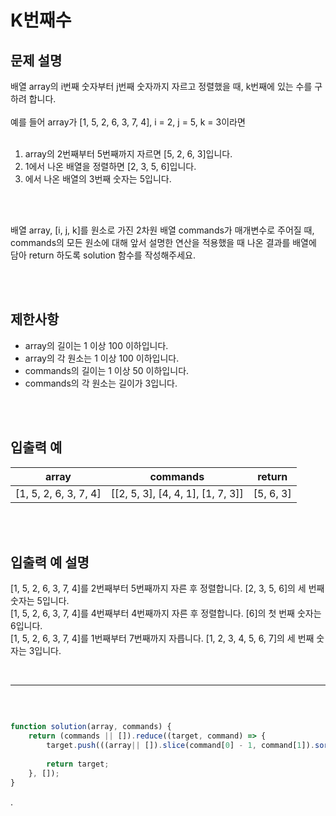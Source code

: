 # K번째수
## 문제 설명
배열 array의 i번째 숫자부터 j번째 숫자까지 자르고 정렬했을 때, k번째에 있는 수를 구하려 합니다.
<br/>
<br/>
예를 들어 array가 [1, 5, 2, 6, 3, 7, 4], i = 2, j = 5, k = 3이라면
<br/>
<br/>

1. array의 2번째부터 5번째까지 자르면 [5, 2, 6, 3]입니다.
2. 1에서 나온 배열을 정렬하면 [2, 3, 5, 6]입니다.
3. 에서 나온 배열의 3번째 숫자는 5입니다.
<br/>
<br/>

배열 array, [i, j, k]를 원소로 가진 2차원 배열 commands가 매개변수로 주어질 때,<br/>commands의 모든 원소에 대해 앞서 설명한 연산을 적용했을 때 나온 결과를 배열에 담아 return 하도록 solution 함수를 작성해주세요.

<br/>
<br/>

## 제한사항
- array의 길이는 1 이상 100 이하입니다.
- array의 각 원소는 1 이상 100 이하입니다.
- commands의 길이는 1 이상 50 이하입니다.
- commands의 각 원소는 길이가 3입니다.
<br/>
<br/>

## 입출력 예
| array | commands | return |
|---|:---:|---|
| [1, 5, 2, 6, 3, 7, 4]	| [[2, 5, 3], [4, 4, 1], [1, 7, 3]] | [5, 6, 3] |
<br/>
<br/>
	
## 입출력 예 설명
[1, 5, 2, 6, 3, 7, 4]를 2번째부터 5번째까지 자른 후 정렬합니다. [2, 3, 5, 6]의 세 번째 숫자는 5입니다.<br/>
[1, 5, 2, 6, 3, 7, 4]를 4번째부터 4번째까지 자른 후 정렬합니다. [6]의 첫 번째 숫자는 6입니다.<br/>
[1, 5, 2, 6, 3, 7, 4]를 1번째부터 7번째까지 자릅니다. [1, 2, 3, 4, 5, 6, 7]의 세 번째 숫자는 3입니다.<br/>
    
<br/>  

---
<br/>
    
```javascript

function solution(array, commands) {
    return (commands || []).reduce((target, command) => {
        target.push(((array|| []).slice(command[0] - 1, command[1]).sort((a, b) => a - b))[command[2] - 1]);
       
        return target;
    }, []);
}

```
    
.